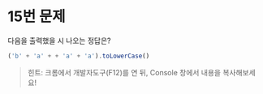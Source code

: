 # 15번 문제

다음을 출력했을 시 나오는 정답은?

```javascript
('b' + 'a' + + 'a' + 'a').toLowerCase()
```

> 힌트: 크롬에서 개발자도구(F12)를 연 뒤, Console 창에서 내용을 복사해보세요!
